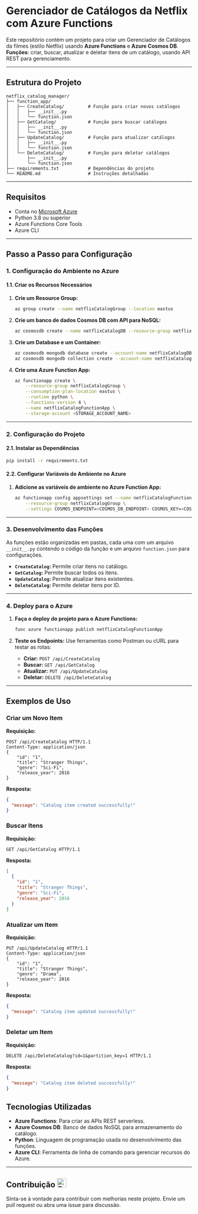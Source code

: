 # Gerenciador de Catálogos da Netflix com Azure Functions

Este repositório contém um projeto para criar um Gerenciador de Catálogos da filmes (estilo Netflix) usando **Azure Functions** e **Azure Cosmos DB**.
**Funções**: criar, buscar, atualizar e deletar itens de um catálogo, usando API REST para gerenciamento.

---

## Estrutura do Projeto

```plaintext
netflix_catalog_manager/
├── function_app/
│   ├── CreateCatalog/         # Função para criar novos catálogos
│   │   ├── __init__.py
│   │   └── function.json
│   ├── GetCatalog/            # Função para buscar catálogos
│   │   ├── __init__.py
│   │   └── function.json
│   ├── UpdateCatalog/         # Função para atualizar catálogos
│   │   ├── __init__.py
│   │   └── function.json
│   └── DeleteCatalog/         # Função para deletar catálogos
│       ├── __init__.py
│       └── function.json
├── requirements.txt           # Dependências do projeto
└── README.md                  # Instruções detalhadas
```

---

## Requisitos

- Conta no [Microsoft Azure](https://azure.microsoft.com/)
- Python 3.8 ou superior
- Azure Functions Core Tools
- Azure CLI

---

## Passo a Passo para Configuração

### 1. Configuração do Ambiente no Azure

#### 1.1. Criar os Recursos Necessários

1. **Crie um Resource Group:**

   ```bash
   az group create --name netflixCatalogGroup --location eastus
   ```

2. **Crie um banco de dados Cosmos DB com API para NoSQL:**

   ```bash
   az cosmosdb create --name netflixCatalogDB --resource-group netflixCatalogGroup --kind MongoDB
   ```

3. **Crie um Database e um Container:**

   ```bash
   az cosmosdb mongodb database create --account-name netflixCatalogDB --resource-group netflixCatalogGroup --name CatalogDatabase
   az cosmosdb mongodb collection create --account-name netflixCatalogDB --resource-group netflixCatalogGroup --database-name CatalogDatabase --name CatalogCollection --partition-key-path "/id"
   ```

4. **Crie uma Azure Function App:**
   ```bash
   az functionapp create \
       --resource-group netflixCatalogGroup \
       --consumption-plan-location eastus \
       --runtime python \
       --functions-version 4 \
       --name netflixCatalogFunctionApp \
       --storage-account <STORAGE_ACCOUNT_NAME>
   ```

---

### 2. Configuração do Projeto

#### 2.1. Instalar as Dependências

```bash
pip install -r requirements.txt
```

#### 2.2. Configurar Variáveis de Ambiente no Azure

1. **Adicione as variáveis de ambiente no Azure Function App:**
   ```bash
   az functionapp config appsettings set --name netflixCatalogFunctionApp \
       --resource-group netflixCatalogGroup \
       --settings COSMOS_ENDPOINT=<COSMOS_DB_ENDPOINT> COSMOS_KEY=<COSMOS_DB_KEY>
   ```
---

### 3. Desenvolvimento das Funções

As funções estão organizadas em pastas, cada uma com um arquivo `__init__.py` contendo o código da função e um arquivo `function.json` para configurações.

- **`CreateCatalog`:** Permite criar itens no catálogo.
- **`GetCatalog`:** Permite buscar todos os itens.
- **`UpdateCatalog`:** Permite atualizar itens existentes.
- **`DeleteCatalog`:** Permite deletar itens por ID.
---

### 4. Deploy para o Azure

1. **Faça o deploy do projeto para o Azure Functions:**

   ```bash
   func azure functionapp publish netflixCatalogFunctionApp
   ```

2. **Teste os Endpoints:**
   Use ferramentas como Postman ou cURL para testar as rotas:

   - **Criar:** `POST /api/CreateCatalog`
   - **Buscar:** `GET /api/GetCatalog`
   - **Atualizar:** `PUT /api/UpdateCatalog`
   - **Deletar:** `DELETE /api/DeleteCatalog`
---

## Exemplos de Uso
### Criar um Novo Item
**Requisição:**
```http
POST /api/CreateCatalog HTTP/1.1
Content-Type: application/json
{
    "id": "1",
    "title": "Stranger Things",
    "genre": "Sci-Fi",
    "release_year": 2016
}
```

**Resposta:**
```json
{
  "message": "Catalog item created successfully!"
}
```

### Buscar Itens
**Requisição:**
```http
GET /api/GetCatalog HTTP/1.1
```

**Resposta:**
```json
[
  {
    "id": "1",
    "title": "Stranger Things",
    "genre": "Sci-Fi",
    "release_year": 2016
  }
]
```

### Atualizar um Item
**Requisição:**
```http
PUT /api/UpdateCatalog HTTP/1.1
Content-Type: application/json
{
    "id": "1",
    "title": "Stranger Things",
    "genre": "Drama",
    "release_year": 2016
}
```

**Resposta:**
```json
{
  "message": "Catalog item updated successfully!"
}
```

### Deletar um Item
**Requisição:**

```http
DELETE /api/DeleteCatalog?id=1&partition_key=1 HTTP/1.1
```

**Resposta:**
```json
{
  "message": "Catalog item deleted successfully!"
}
```

## Tecnologias Utilizadas

- **Azure Functions**: Para criar as APIs REST serverless.
- **Azure Cosmos DB**: Banco de dados NoSQL para armazenamento do catálogo.
- **Python**: Linguagem de programação usada no desenvolvimento das funções.
- **Azure CLI**: Ferramenta de linha de comando para gerenciar recursos do Azure.
---

## Contribuição <img src="https://raw.githubusercontent.com/Tarikul-Islam-Anik/Animated-Fluent-Emojis/master/Emojis/Travel%20and%20places/Rocket.png" alt="Rocket" width="25" height="25" />

Sinta-se à vontade para contribuir com melhorias neste projeto. Envie um pull request ou abra uma issue para discussão.
